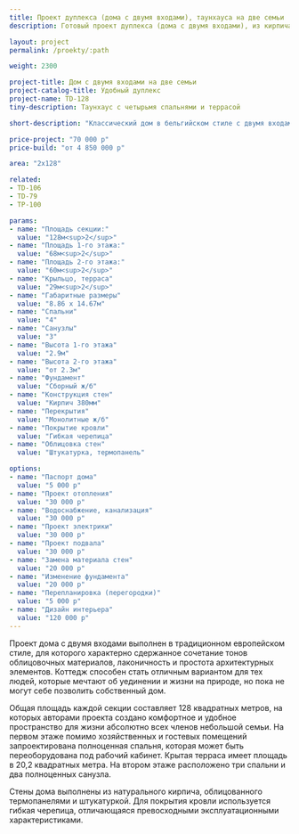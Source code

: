 ```yaml
---
title: Проект дуплекса (дома с двумя входами), таунхауса на две семьи
description: Готовый проект дуплекса (дома с двумя входами), из кирпича, газобетона или пеноблока. Площадь секции&#58; 128 м.кв.

layout: project
permalink: /proekty/:path

weight: 2300

project-title: Дом с двумя входами на две семьи
project-catalog-title: Удобный дуплекс
project-name: TD-128
tiny-description: Таунхаус с четырьмя спальнями и террасой

short-description: "Классический дом в бельгийском стиле с двумя входами выгодный вариант для тех, кто не любит уединенную жизнь за городом. Угловой руст на фасаде создает необычный и запоминающийся образ дуплекса. Фигурные фронтоны подчеркивают его характер в духе старой Европы. Основное пространство первого этажа традиционно занимают гостевые помещения. В едином пространстве этой комнаты выделяется диванная зона в эркере. Она плавно перетекает в кухню и столовую, из которой вы попадаете на открытую террасу."

price-project: "70 000 р"
price-build: "от 4 850 000 р"

area: "2x128"

related:
- TD-106
- TD-79
- TP-100

params:
- name: "Площадь секции:"
  value: "128м<sup>2</sup>"
- name: "Площадь 1-го этажа:"
  value: "68м<sup>2</sup>"
- name: "Площадь 2-го этажа:"
  value: "60м<sup>2</sup>"
- name: "Крыльцо, терраса"
  value: "29м<sup>2</sup>"
- name: "Габаритные размеры"
  value: "8.86 x 14.67м"
- name: "Спальни"
  value: "4"
- name: "Санузлы"
  value: "3"
- name: "Высота 1-го этажа"
  value: "2.9м"
- name: "Высота 2-го этажа"
  value: "от 2.3м"
- name: "Фундамент"
  value: "Сборный ж/б"
- name: "Конструкция стен"
  value: "Кирпич 380мм"
- name: "Перекрытия"
  value: "Монолитные ж/б"
- name: "Покрытие кровли"
  value: "Гибкая черепица"
- name: "Облицовка стен"
  value: "Штукатурка, термопанель"

options:
- name: "Паспорт дома"
  value: "5 000 р"
- name: "Проект отопления"
  value: "30 000 р"
- name: "Водоснабжение, канализация"
  value: "30 000 р"
- name: "Проект электрики"
  value: "30 000 р"
- name: "Проект подвала"
  value: "30 000 р"
- name: "Замена материала стен"
  value: "20 000 р"
- name: "Изменение фундамента"
  value: "20 000 р"
- name: "Перепланировка (перегородки)"
  value: "5 000 р"
- name: "Дизайн интерьера"
  value: "120 000 р"
---
```

Проект дома с двумя входами выполнен в традиционном европейском стиле, для которого характерно сдержанное сочетание тонов облицовочных материалов, лаконичность и простота архитектурных элементов. Коттедж способен стать отличным вариантом для тех людей, которые мечтают об уединении и жизни на природе, но пока не могут себе позволить собственный дом.

Общая площадь каждой секции составляет 128 квадратных метров, на которых авторами проекта создано комфортное и удобное пространство для жизни абсолютно всех членов небольшой семьи. На первом этаже помимо хозяйственных и гостевых помещений запроектирована полноценная спальня, которая может быть переоборудована под рабочий кабинет. Крытая терраса имеет площадь в 20,2 квадратных метра. На втором этаже расположено три спальни и два полноценных санузла.

Стены дома выполнены из натурального кирпича, облицованного термопанелями и штукатуркой. Для покрытия кровли используется гибкая черепица, отличающаяся превосходными эксплуатационными характеристиками.